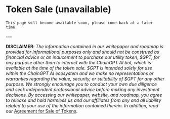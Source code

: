 # Token Sale (unavailable)

```
This page will become available soon, please come back at a later time.
```

\---

**DISCLAIMER**: _The information contained in our whitepaper and roadmap is provided for informational purposes only and should not be construed as financial advice or an inducement to purchase our utility token, $GPT, for any purpose other than to interact with the ChainGPT AI bot, which is available at the time of the token sale. $GPT is intended solely for use within the ChainGPT AI ecosystem and we make no representations or warranties regarding the value, security, or suitability of $GPT for any other purpose. We strongly encourage you to conduct your own due diligence and seek independent professional advice before making any investment decisions. By accessing our whitepaper, website, and roadmap, you agree to release and hold harmless us and our affiliates from any and all liability related to your use of the information contained therein.  In addition, read our_ [Agreement for Sale of Tokens](https://www.chaingpt.org/licences).
